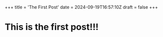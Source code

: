 +++
title = 'The First Post'
date = 2024-09-19T16:57:10Z
draft = false
+++


# This is the first post!!!